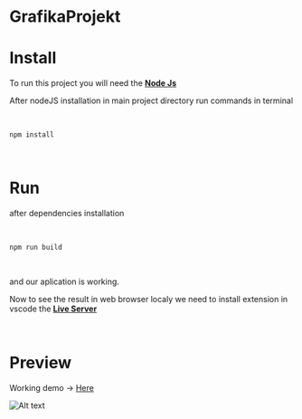 # GrafikaProjekt
# Install

To run this project you will need the [**Node Js**](https://nodejs.org/download/release/v16.17.0/)

After nodeJS installation in main project directory run commands in terminal

<br>

```npm install``` 

<br>

# Run

after dependencies installation

<br>

```npm run build```

<br>

and our aplication is working. 

Now to see the result in web browser localy we need to install extension in vscode the [**Live Server**](https://marketplace.visualstudio.com/items?itemName=ritwickdey.LiveServer)

<br>

# Preview
Working demo &#8594; <a href="http://possnan.pl" target="_blank">Here</a>

![Alt text](demo.png?raw=true "Title")
